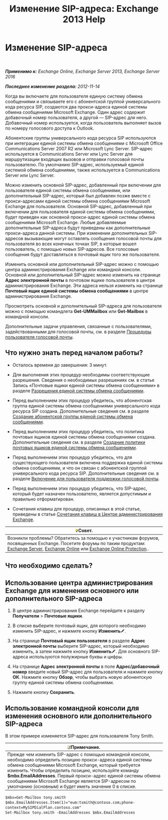 ﻿---
title: 'Изменение SIP-адреса: Exchange 2013 Help'
TOCTitle: Изменение SIP-адреса
ms:assetid: 33f4f464-9baa-48af-bf5e-a0d55bb45f60
ms:mtpsurl: https://technet.microsoft.com/ru-ru/library/Dd335189(v=EXCHG.150)
ms:contentKeyID: 50556356
ms.date: 04/30/2018
mtps_version: v=EXCHG.150
ms.translationtype: HT
---

# Изменение SIP-адреса

 

_**Применимо к:** Exchange Online, Exchange Server 2013, Exchange Server 2016_

_**Последнее изменение раздела:** 2012-11-14_

Когда вы включаете для пользователя единую систему обмена сообщениями и связываете его с абонентской группой универсального кода ресурса SIP, создаются два прокси-адреса единой системы обмена сообщениями Microsoft Exchange. Один адрес содержит добавочный номер пользователя, а другой — SIP-адрес для него. Добавочный номер используется, когда пользователь выполняет вызов по номеру голосового доступа к Outlook.

Абонентские группы универсального кода ресурса SIP используются при интеграции единой системы обмена сообщениями с Microsoft Office Communications Server 2007 R2 или Microsoft Lync Server. SIP-адрес используется в Communications Server или Lync Server для маршрутизации входящих вызовов и отправки голосовой почты пользователю. По умолчанию SIP-адрес, используемый единой системой обмена сообщениями, также используется в Communications Server или Lync Server.

Можно изменить основной SIP-адрес, добавленный при включении для пользователя единой системы обмена сообщениями, или дополнительный SIP-адрес, который был добавлен позже вместе с прокси-адресами единой системы обмена сообщениями Microsoft Exchange для пользователя. Основной SIP-адрес, добавленный при включении для пользователя единой системы обмена сообщениями, будет приведен как основной прокси-адрес единой системы обмена сообщениями Microsoft Exchange. Любые добавляемые дополнительные SIP-адреса будут приведены как дополнительные прокси-адреса данной системы. При изменении дополнительных SIP-адресов вызывающие могут оставлять сообщения голосовой почты для пользователя во всех конечных точках SIP, в которые вошел пользователь, с помощью новых SIP-адресов. Все голосовые сообщения будут доставляться в почтовый ящик того же пользователя.

Изменить основной или дополнительный SIP-адрес можно с помощью центра администрирования Exchange или командной консоли. Основной или дополнительный SIP-адрес можно изменить на странице **Адрес электронной почты** в почтовом ящике пользователя в центре администрирования Exchange. Эти адреса нельзя изменить на странице **Почтовый ящик единой системы обмена сообщениями** в центре администрирования Exchange.

Просмотреть основной и дополнительный SIP-адреса для пользователя можно с помощью командлета **Get-UMMailbox** или **Get-Mailbox** в командной консоли.

Дополнительные задачи управления, связанные с пользователями, задействованными для голосовой почты, см. в разделе [Процедуры пользователя голосовой почты](voice-mail-enabled-user-procedures-exchange-2013-help.md).

## Что нужно знать перед началом работы?

  - Осталось времени до завершения: 3 минут.

  - Для выполнения этих процедур необходимы соответствующие разрешения. Сведения о необходимых разрешениях см. в статье Запись «Почтовые ящики единой системы обмена сообщениями» в разделе [Разрешения единой системы обмена сообщениями](unified-messaging-permissions-exchange-2013-help.md).

  - Перед выполнением этих процедур убедитесь, что абонентская группа единой системы обмена сообщениями универсального кода ресурса SIP создана. Дополнительные сведения см. в разделе [Создание абонентской группы единой системы обмена сообщениями](create-a-um-dial-plan-exchange-2013-help.md).

  - Перед выполнением этих процедур убедитесь, что политика почтовых ящиков единой системы обмена сообщениями создана. Дополнительные сведения см. в разделе [Создание политики почтовых ящиков единой системы обмена сообщениями](create-a-um-mailbox-policy-exchange-2013-help.md).

  - Перед выполнением этих процедур убедитесь, что для существующего пользователя включена поддержка единой системы обмена сообщениями, и что он связан с абонентской группой универсального кода ресурса SIP. Дополнительные сведения см. в разделе [Включение для пользователя поддержки голосовой почты](enable-a-user-for-voice-mail-exchange-2013-help.md).

  - Перед выполнением этих процедур убедитесь, что SIP-адрес, который будет назначен пользователю, является допустимым и правильно отформатирован.

  - Сочетания клавиш для процедур, описанных в этой статье, приведены в статье [Сочетания клавиш в Центре администрирования Exchange](keyboard-shortcuts-in-the-exchange-admin-center-exchange-online-protection-help.md).

<table>
<thead>
<tr class="header">
<th><img src="images/Bb124558.tip(EXCHG.150).gif" title="Совет" alt="Совет" />Совет.</th>
</tr>
</thead>
<tbody>
<tr class="odd">
<td>Возникли проблемы? Обратитесь за помощью к участникам форумов, посвященных Exchange. Посетите форумы по таким продуктам: <a href="https://go.microsoft.com/fwlink/p/?linkid=60612">Exchange Server</a>, <a href="https://go.microsoft.com/fwlink/p/?linkid=267542">Exchange Online</a> или <a href="https://go.microsoft.com/fwlink/p/?linkid=285351">Exchange Online Protection</a>..</td>
</tr>
</tbody>
</table>


## Что необходимо сделать?

## Использование центра администрирования Exchange для изменения основного или дополнительного SIP-адреса

1.  В центре администрирования Exchange перейдите к разделу **Получатели** \> **Почтовые ящики**.

2.  В списке выберите почтовый ящик, для которого необходимо изменить SIP-адрес, и нажмите кнопку **Изменить**![Значок редактирования](images/Bb124582.6f53ccb2-1f13-4c02-bea0-30690e6ea71d(EXCHG.150).gif "Значок редактирования").

3.  На странице **Почтовый ящик пользователя** в разделе **Адрес электронной почты** выберите SIP-адрес, который необходимо изменить, а затем нажмите кнопку **Изменить**![Значок редактирования](images/Bb124582.6f53ccb2-1f13-4c02-bea0-30690e6ea71d(EXCHG.150).gif "Значок редактирования"). Для основного SIP-адреса используются полужирные буквы и цифры.

4.  На странице **Адрес электронной почты** в поле **Адрес/добавочный номер** введите новый SIP-адрес для пользователя и нажмите кнопку **ОК**. Нажмите кнопку **Обзор**, чтобы выбрать новую абонентскую группу единой системы обмена сообщениями.

5.  Нажмите кнопку **Сохранить**.

## Использование командной консоли для изменения основного или дополнительного SIP-адреса

В этом примере изменяется SIP-адрес для пользователя Tony Smith.

<table>
<thead>
<tr class="header">
<th><img src="images/JJ126620.note(EXCHG.150).gif" title="Примечание" alt="Примечание" />Примечание.</th>
</tr>
</thead>
<tbody>
<tr class="odd">
<td>Прежде чем изменить SIP-адрес с помощью командной консоли, необходимо определить позицию прокси-адреса единой системы обмена сообщениями Microsoft Exchange, который требуется изменить. Чтобы определить позицию, используйте команду <strong>$mbx.EmailAddresses</strong>. Первый прокси-адрес единой системы обмена сообщениями Microsoft Exchange является SIP-адресом по умолчанию (основным) и будет иметь значение 0 в списке.</td>
</tr>
</tbody>
</table>


    $mbx=Get-Mailbox tony.smith
    $mbx.EmailAddresses.Item(1)="eum:tsmith@contoso.com;phone-context=MySIPDialPlan.contoso.com"
    Set-Mailbox tony.smith -EmailAddresses $mbx.EmailAddresses

